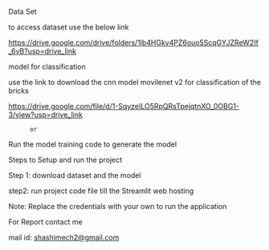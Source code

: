 Data Set

to access dataset use the below link 

https://drive.google.com/drive/folders/1lb4HGkv4PZ6ouo5ScqGYJZReW2If_6vB?usp=drive_link    


model for classification  

use the link to download the cnn model movilenet v2 for classification of the bricks 

https://drive.google.com/file/d/1-SqyzeILO5RpQRsTpejqtnXO_0OBG1-3/view?usp=drive_link

          or
          
Run the model training code to generate the model


Steps to Setup and run the project 

Step 1: download dataset and the model 

step2: run project code file till the Streamlit web hosting  

Note: Replace the credentials with your own to run the application


For Report contact me

mail id: shashimech2@gmail.com


